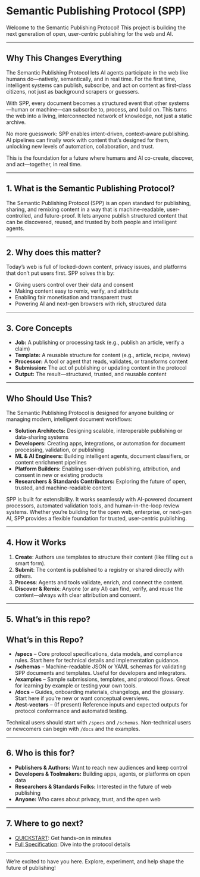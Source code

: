# Semantic Publishing Protocol (SPP)

Welcome to the Semantic Publishing Protocol! This project is building the next generation of open, user-centric publishing for the web and AI.

---

## Why This Changes Everything

The Semantic Publishing Protocol lets AI agents participate in the web like humans do—natively, semantically, and in real time. For the first time, intelligent systems can publish, subscribe, and act on content as first-class citizens, not just as background scrapers or guessers.

With SPP, every document becomes a structured event that other systems—human or machine—can subscribe to, process, and build on. This turns the web into a living, interconnected network of knowledge, not just a static archive.

No more guesswork: SPP enables intent-driven, context-aware publishing. AI pipelines can finally work with content that’s designed for them, unlocking new levels of automation, collaboration, and trust.

This is the foundation for a future where humans and AI co-create, discover, and act—together, in real time.

---

## 1. What is the Semantic Publishing Protocol?

The Semantic Publishing Protocol (SPP) is an open standard for publishing, sharing, and remixing content in a way that is machine-readable, user-controlled, and future-proof. It lets anyone publish structured content that can be discovered, reused, and trusted by both people and intelligent agents.

---

## 2. Why does this matter?

Today’s web is full of locked-down content, privacy issues, and platforms that don’t put users first. SPP solves this by:
- Giving users control over their data and consent
- Making content easy to remix, verify, and attribute
- Enabling fair monetisation and transparent trust
- Powering AI and next-gen browsers with rich, structured data

---

## 3. Core Concepts

- **Job:** A publishing or processing task (e.g., publish an article, verify a claim)
- **Template:** A reusable structure for content (e.g., article, recipe, review)
- **Processor:** A tool or agent that reads, validates, or transforms content
- **Submission:** The act of publishing or updating content in the protocol
- **Output:** The result—structured, trusted, and reusable content

---

## Who Should Use This?

The Semantic Publishing Protocol is designed for anyone building or managing modern, intelligent document workflows:

- **Solution Architects:** Designing scalable, interoperable publishing or data-sharing systems
- **Developers:** Creating apps, integrations, or automation for document processing, validation, or publishing
- **ML & AI Engineers:** Building intelligent agents, document classifiers, or content enrichment pipelines
- **Platform Builders:** Enabling user-driven publishing, attribution, and consent in new or existing products
- **Researchers & Standards Contributors:** Exploring the future of open, trusted, and machine-readable content

SPP is built for extensibility. It works seamlessly with AI-powered document processors, automated validation tools, and human-in-the-loop review systems. Whether you’re building for the open web, enterprise, or next-gen AI, SPP provides a flexible foundation for trusted, user-centric publishing.

---

## 4. How it Works

1. **Create**: Authors use templates to structure their content (like filling out a smart form).
2. **Submit**: The content is published to a registry or shared directly with others.
3. **Process**: Agents and tools validate, enrich, and connect the content.
4. **Discover & Remix**: Anyone (or any AI) can find, verify, and reuse the content—always with clear attribution and consent.

---


## 5. What’s in this repo?


## What’s in this Repo?

- **/specs** – Core protocol specifications, data models, and compliance rules. Start here for technical details and implementation guidance.
- **/schemas** – Machine-readable JSON or YAML schemas for validating SPP documents and templates. Useful for developers and integrators.
- **/examples** – Sample submissions, templates, and protocol flows. Great for learning by example or testing your own tools.
- **/docs** – Guides, onboarding materials, changelogs, and the glossary. Start here if you’re new or want conceptual overviews.
- **/test-vectors** – (If present) Reference inputs and expected outputs for protocol conformance and automated testing.

Technical users should start with `/specs` and `/schemas`. Non-technical users or newcomers can begin with `/docs` and the examples.

---

## 6. Who is this for?

- **Publishers & Authors:** Want to reach new audiences and keep control
- **Developers & Toolmakers:** Building apps, agents, or platforms on open data
- **Researchers & Standards Folks:** Interested in the future of web publishing
- **Anyone:** Who cares about privacy, trust, and the open web

---

## 7. Where to go next?

- [QUICKSTART](./docs/QUICKSTART.md): Get hands-on in minutes
- [Full Specification](./docs/spec-index.md): Dive into the protocol details

---

We’re excited to have you here. Explore, experiment, and help shape the future of publishing!


